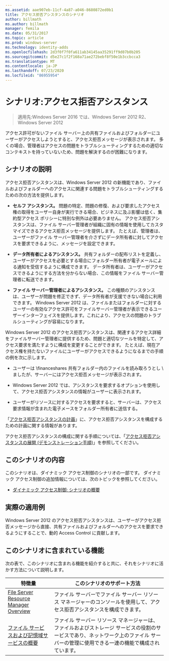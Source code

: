 ```yaml
---
ms.assetid: aae907eb-11cf-4a87-a046-8680872ed0b1
title: アクセス拒否アシスタンスのシナリオ
author: billmath
ms.author: billmath
manager: femila
ms.date: 05/31/2017
ms.topic: article
ms.prod: windows-server
ms.technology: identity-adds
ms.openlocfilehash: 2d3f0f7f0fa611ab34145aa35291ff9d07b0b205
ms.sourcegitcommit: d5e27c1f2f168a71ae272bebf8f50e1b3ccbcca3
ms.translationtype: MT
ms.contentlocale: ja-JP
ms.lasthandoff: 07/23/2020
ms.locfileid: "86955954"
---
```

# <a name="scenario-access-denied-assistance"></a>シナリオ:アクセス拒否アシスタンス

>適用先:Windows Server 2016 では、Windows Server 2012 R2、Windows Server 2012

アクセス許可がないファイル サーバー上の共有ファイルおよびフォルダーにユーザーがアクセスしようとすると、アクセス拒否メッセージが表示されます。 多くの場合、管理者はアクセスの問題をトラブルシューティングするための適切なコンテキストを持っていないため、問題を解決するのが困難になります。  
  
## <a name="scenario-description"></a>シナリオの説明  
アクセス拒否アシスタンスは、Windows Server 2012 の新機能であり、ファイルおよびフォルダーへのアクセスに関連する問題をトラブルシューティングするための次の方法を提供します。  
  
-   **セルフ アシスタンス。** 問題の特定、問題の修復、および要求したアクセス権の取得をユーザー自身が実行できる場合、ビジネスに及ぶ影響は低く、集約型アクセス ポリシーに特別な例外は必要ありません。 アクセス拒否アシスタンスは、ファイル サーバー管理者が組織に固有の情報を使用してカスタマイズできるアクセス拒否メッセージを提供します。 たとえば、管理者は、ユーザーがファイル サーバー管理者を介さずにデータ所有者に対してアクセスを要求できるように、メッセージを設定できます。  
  
-   **データ所有者によるアシスタンス。** 共有フォルダーの配布リストを定義し、ユーザーがアクセスを必要とする場合にフォルダー所有者が電子メールによる通知を受信するように構成できます。 データ所有者は、ユーザーがアクセスできるようにする方法を分からない場合、この情報をファイル サーバー管理者に転送できます。  
  
-   **ファイル サーバー管理者によるアシスタンス。** この種類のアシスタンスは、ユーザーが問題を修正できず、データ所有者が支援できない場合に利用できます。  Windows Server 2012 は、ファイルまたはフォルダーに対するユーザーの有効なアクセス許可をファイルサーバー管理者が表示できるユーザーインターフェイスを提供します。これにより、アクセスの問題のトラブルシューティングが容易になります。  
  
Windows Server 2012 のアクセス拒否アシスタンスは、関連するアクセス詳細をファイルサーバー管理者に提供するため、問題と適切なツールを特定して、アクセス要求を満たすように構成を変更することができます。 たとえば、現在アクセス権を持たないファイルにユーザーがアクセスできるようになるまでの手順の例を次に示します。  
  
-   ユーザーは \financeshares 共有フォルダー内のファイルを読み取ろうとし \\ ましたが、サーバーにはアクセス拒否メッセージが表示されます。  
  
-    Windows Server 2012 では、アシスタンスを要求するオプションを使用して、アクセス拒否アシスタンスの情報がユーザーに表示されます。  
  
-   ユーザーがリソースに対するアクセスを要求すると、サーバーは、アクセス要求情報が含まれた電子メースをフォルダー所有者に送信する。  
  
「[アクセス拒否アシスタンスの計画](assetId:///b169f0a4-8b97-4da8-ae4a-c8f1986d19e1)」に、アクセス拒否アシスタンスを構成するための計画に関する情報があります。  
  
アクセス拒否アシスタンスの構成に関する手順については、「[アクセス拒否アシスタンスの展開 &#40;デモンストレーション手順&#41;](Deploy-Access-Denied-Assistance--Demonstration-Steps-.md)」を参照してください。  
  
## <a name="in-this-scenario"></a>このシナリオの内容  
このシナリオは、ダイナミック アクセス制御のシナリオの一部です。 ダイナミック アクセス制御の追加情報については、次のトピックを参照してください。  
  
-   [ダイナミック アクセス制御: シナリオの概要](Dynamic-Access-Control--Scenario-Overview.md)  
  
## <a name="practical-applications"></a>実際の適用例  
Windows Server 2012 のアクセス拒否アシスタンスは、ユーザーがアクセス拒否メッセージから直接、共有ファイルおよびフォルダーへのアクセスを要求できるようにすることで、動的 Access Control に貢献します。  
  
## <a name="features-included-in-this-scenario"></a><a name="BKMK_NEW"></a>このシナリオに含まれている機能  
次の表で、このシナリオに含まれる機能を紹介すると共に、それをシナリオに活かす方法について説明します。  
  
|特徴量|このシナリオのサポート方法|  
|-----------|---------------------------------|  
|[File Server Resource Manager Overview](/previous-versions/windows/it-pro/windows-server-2012-R2-and-2012/hh831701(v=ws.11))|ファイル サーバーでファイル サーバー リソース マネージャーのコンソールを使用して、アクセス拒否アシスタンスを構成できます。|  
|[ファイル サービスおよび記憶域サービスの概要](/previous-versions/windows/it-pro/windows-server-2012-R2-and-2012/hh831487(v=ws.11))|ファイル サーバー リソース マネージャーは、ファイルおよびストレージ サービスの役割のサービスであり、ネットワーク上のファイル サーバーの管理に使用できる一連の機能で構成されています。|  
  
